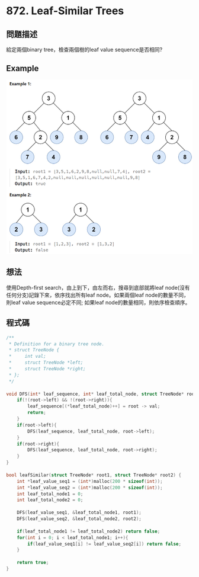 # 872. Leaf-Similar Trees
## 問題描述
給定兩個binary tree，檢查兩個樹的leaf value sequence是否相同?
## Example
![Example](https://github.com/pu9730962/Leetcode/blob/main/Images/Leaf-Similar%20Trees.png)
## 想法
使用Depth-first search，由上到下，由左而右，搜尋到底部就將leaf node(沒有任何分支)記錄下來，依序找出所有leaf node。如果兩個leaf node的數量不同，則leaf value sequence必定不同; 如果leaf node的數量相同，則依序檢查順序。

## 程式碼
```C
/**
 * Definition for a binary tree node.
 * struct TreeNode {
 *     int val;
 *     struct TreeNode *left;
 *     struct TreeNode *right;
 * };
 */

void DFS(int* leaf_sequence, int* leaf_total_node, struct TreeNode* root){ 
    if(!(root->left) && !(root->right)){
        leaf_sequence[(*leaf_total_node)++] = root -> val;
        return;
    }
    if(root->left){
        DFS(leaf_sequence, leaf_total_node, root->left);
    }
    if(root->right){
        DFS(leaf_sequence, leaf_total_node, root->right);
    }      
} 

bool leafSimilar(struct TreeNode* root1, struct TreeNode* root2) {
    int *leaf_value_seq1 = (int*)malloc(200 * sizeof(int));
    int *leaf_value_seq2 = (int*)malloc(200 * sizeof(int));    
    int leaf_total_node1 = 0;
    int leaf_total_node2 = 0;

    DFS(leaf_value_seq1, &leaf_total_node1, root1);
    DFS(leaf_value_seq2, &leaf_total_node2, root2);

    if(leaf_total_node1 != leaf_total_node2) return false;
    for(int i = 0; i < leaf_total_node1; i++){
        if(leaf_value_seq1[i] != leaf_value_seq2[i]) return false;
    }

    return true;
}
```
